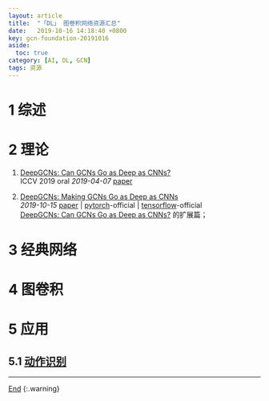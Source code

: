 ```yaml
---
layout: article
title:  "「DL」 图卷积网络资源汇总"
date:   2019-10-16 14:18:40 +0800
key: gcn-foundation-20191016
aside:
  toc: true
category: [AI, DL, GCN]
tags: 资源
---
```

<span id='head'></span>  
<!--more-->

# 1 综述


# 2 理论
<span id="DeepGCNs1"></span>
1. [DeepGCNs: Can GCNs Go as Deep as CNNs?](http://cn.arxiv.org/abs/1904.03751)     
ICCV 2019 oral *2019-04-07* [paper](https://arxiv.org/abs/1904.03751)      


1. [DeepGCNs: Making GCNs Go as Deep as CNNs](http://cn.arxiv.org/abs/1910.06849)    
*2019-10-15* [paper](https://arxiv.org/abs/1910.06849) | [pytorch](https://github.com/lightaime/deep_gcns_torch)-official | [tensorflow](https://github.com/lightaime/deep_gcns)-official     
[DeepGCNs: Can GCNs Go as Deep as CNNs?](#DeepGCNs) 的扩展篇；     


# 3 经典网络

# 4 图卷积

# 5 应用
## 5.1 [动作识别](/ai/video/video_classification/2019/05/14/foundation.html#57-图网络) 

-------------------  
[End](#head)
{:.warning}  
